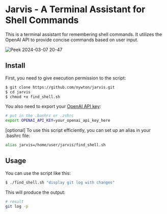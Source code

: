 # Jarvis - A Terminal Assistant for Shell Commands

This is a terminal assistant for remembering shell commands. It utilizes the OpenAI API to provide concise commands based on user input.

![Peek 2024-03-07 20-47](https://github.com/nywton/jarvis/assets/6857918/e097c884-3835-4564-9427-67b69e2f53e3)

## Install

First, you need to give execution permission to the script:

```bash
$ git clone https://github.com/nywton/jarvis.git
$ cd jarvis
$ chmod +x find_shell.sh
```
You also need to export your [OpenAI API key](https://help.openai.com/en/articles/4936850-where-do-i-find-my-openai-api-key):

```bash
# put in the .bashrc or .zshrc
export OPENAI_API_KEY=your_openai_api_key_here
```

[optional] To use this script efficiently, you can set up an alias in your .bashrc file:

```bash
alias jarvis=/home/user/jarvis/find_shell.sh
```
## Usage
You can use the script like this:

```bash
$ ./find_shell.sh "display git log with changes"
```
This will produce the output:

```bash
# result
git log -p
```



